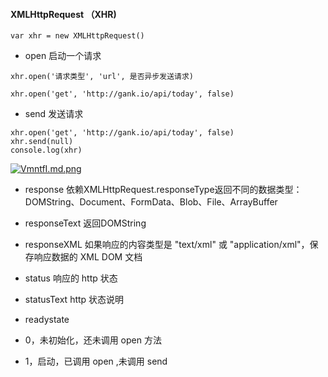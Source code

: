 #### XMLHttpRequest （XHR)

```
var xhr = new XMLHttpRequest()
```

- open  启动一个请求

```
xhr.open('请求类型', 'url', 是否异步发送请求)

xhr.open('get', 'http://gank.io/api/today', false)
```

- send  发送请求

```
xhr.open('get', 'http://gank.io/api/today', false)
xhr.send(null)
console.log(xhr)
```
[![VmntfI.md.png](https://s2.ax1x.com/2019/05/28/VmntfI.md.png)](https://imgchr.com/i/VmntfI)

- response          依赖XMLHttpRequest.responseType返回不同的数据类型：DOMString、Document、FormData、Blob、File、ArrayBuffer
- responseText      返回DOMString
- responseXML       如果响应的内容类型是 "text/xml" 或 "application/xml"，保存响应数据的 XML DOM 文档
- status            响应的 http 状态
- statusText        http 状态说明

- readystate
 - 0，未初始化，还未调用  open 方法
 - 1，启动，已调用 open ,未调用 send